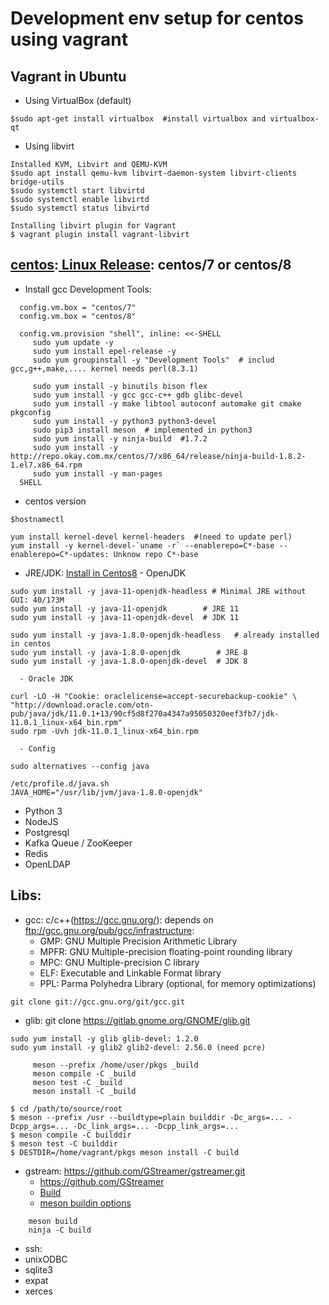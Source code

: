 # Development env setup for centos using vagrant

## Vagrant in Ubuntu
- Using VirtualBox (default)
```
$sudo apt-get install virtualbox  #install virtualbox and virtualbox-qt
```
- Using libvirt
```
Installed KVM, Libvirt and QEMU-KVM
$sudo apt install qemu-kvm libvirt-daemon-system libvirt-clients bridge-utils
$sudo systemctl start libvirtd
$sudo systemctl enable libvirtd
$sudo systemctl status libvirtd

Installing libvirt plugin for Vagrant
$ vagrant plugin install vagrant-libvirt
```

## [centos](https://www.centos.org/):[ Linux Release](https://www.centos.org/centos-linux/): centos/7 or centos/8
- Install gcc Development Tools:
```
  config.vm.box = "centos/7"
  config.vm.box = "centos/8"
  
  config.vm.provision "shell", inline: <<-SHELL
     sudo yum update -y
     sudo yum install epel-release -y
     sudo yum groupinstall -y "Development Tools"  # includ gcc,g++,make,.... kernel needs perl(8.3.1)

     sudo yum install -y binutils bison flex 
     sudo yum install -y gcc gcc-c++ gdb glibc-devel 
     sudo yum install -y make libtool autoconf automake git cmake pkgconfig
     sudo yum install -y python3 python3-devel
     sudo pip3 install meson  # implemented in python3
     sudo yum install -y ninja-build  #1.7.2
     sudo yum install -y http://repo.okay.com.mx/centos/7/x86_64/release/ninja-build-1.8.2-1.el7.x86_64.rpm
     sudo yum install -y man-pages
  SHELL
```
- centos version
```
$hostnamectl

yum install kernel-devel kernel-headers  #(need to update perl)
yum install -y kernel-devel-`uname -r` --enablerepo=C*-base --enablerepo=C*-updates: Unknow repo C*-base
```
- JRE/JDK: [Install in Centos8](https://phoenixnap.com/kb/how-to-install-java-centos-8)
      - OpenJDK
```
sudo yum install -y java-11-openjdk-headless # Minimal JRE without GUI: 40/173M
sudo yum install -y java-11-openjdk        # JRE 11
sudo yum install -y java-11-openjdk-devel  # JDK 11

sudo yum install -y java-1.8.0-openjdk-headless   # already installed in centos
sudo yum install -y java-1.8.0-openjdk        # JRE 8
sudo yum install -y java-1.8.0-openjdk-devel  # JDK 8
```
      - Oracle JDK
```
curl -LO -H "Cookie: oraclelicense=accept-securebackup-cookie" \
"http://download.oracle.com/otn-pub/java/jdk/11.0.1+13/90cf5d8f270a4347a95050320eef3fb7/jdk-11.0.1_linux-x64_bin.rpm"
sudo rpm -Uvh jdk-11.0.1_linux-x64_bin.rpm 
```
      - Config
```
sudo alternatives --config java

/etc/profile.d/java.sh
JAVA_HOME="/usr/lib/jvm/java-1.8.0-openjdk"
```
- Python 3
- NodeJS
- Postgresql
- Kafka Queue / ZooKeeper
- Redis
- OpenLDAP


## Libs:
- gcc: c/c++(https://gcc.gnu.org/): depends on ftp://gcc.gnu.org/pub/gcc/infrastructure:
    - GMP: GNU Multiple Precision Arithmetic Library
    - MPFR: GNU Multiple-precision floating-point rounding library
    - MPC: GNU Multiple-precision C library
    - ELF: Executable and Linkable Format library
    - PPL: Parma Polyhedra Library (optional, for memory optimizations)
```
git clone git://gcc.gnu.org/git/gcc.git

```
- glib: git clone  https://gitlab.gnome.org/GNOME/glib.git
```
sudo yum install -y glib glib-devel: 1.2.0
sudo yum install -y glib2 glib2-devel: 2.56.0 (need pcre)

     meson --prefix /home/user/pkgs _build        
     meson compile -C _build
     meson test -C _build
     meson install -C _build

$ cd /path/to/source/root
$ meson --prefix /usr --buildtype=plain builddir -Dc_args=... -Dcpp_args=... -Dc_link_args=... -Dcpp_link_args=...
$ meson compile -C builddir
$ meson test -C builddir
$ DESTDIR=/home/vagrant/pkgs meson install -C build
```     
- gstream: https://github.com/GStreamer/gstreamer.git
    - https://github.com/GStreamer
    - [Build](https://gstreamer.freedesktop.org/documentation/installing/building-from-source-using-meson.html?gi-language=c)
    - [meson buildin options](https://mesonbuild.com/Builtin-options.html)
```
    meson build
    ninja -C build
```
- ssh:
- unixODBC
- sqlite3
- expat
- xerces

